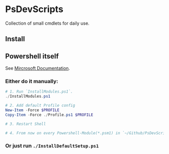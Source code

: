 # PsDevScripts

Collection of small cmdlets for daily use.

## Install

## Powershell itself

See  [Mircrosoft Documentation](https://docs.microsoft.com/en-us/powershell/scripting/setup/installing-powershell-core-on-linux?view=powershell-6).

### Either do it manually:

```Powershell
# 1. Run `InstallModules.ps1`.
./InstallModules.ps1

# 2. Add default Profile config
New-Item -Force $PROFILE
Copy-Item -Force ./Profile.ps1 $PROFILE

# 3. Restart Shell

# 4. From now on every Powershell-Module(*.psm1) in `~/Github/PsDevScripts` gets imported at the shell startup.
```

### Or just run `./InstallDefaultSetup.ps1`
